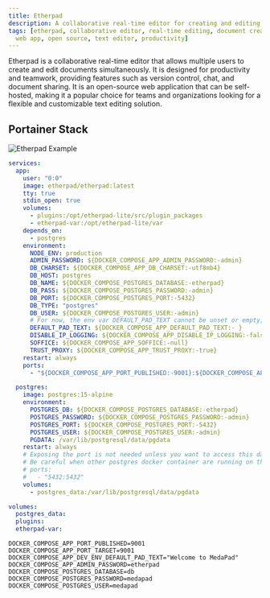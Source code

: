 ```yaml
---
title: Etherpad
description: A collaborative real-time editor for creating and editing documents.
tags: [etherpad, collaborative editor, real-time editing, document creation,
  web app, open source, text editor, productivity]
---
```


Etherpad is a collaborative real-time editor that allows multiple users to create and edit documents simultaneously. It is designed for productivity and teamwork, providing features such as version control, chat, and document sharing.
It is an open-source web application that can be self-hosted, making it a popular choice for teams and organizations looking for a flexible and customizable text editing solution.

## Portainer Stack

![Etherpad Example](../images/etherpad_example.png)

```yaml
services:
  app:
    user: "0:0"
    image: etherpad/etherpad:latest
    tty: true
    stdin_open: true
    volumes:
      - plugins:/opt/etherpad-lite/src/plugin_packages
      - etherpad-var:/opt/etherpad-lite/var
    depends_on:
      - postgres
    environment:
      NODE_ENV: production
      ADMIN_PASSWORD: ${DOCKER_COMPOSE_APP_ADMIN_PASSWORD:-admin}
      DB_CHARSET: ${DOCKER_COMPOSE_APP_DB_CHARSET:-utf8mb4}
      DB_HOST: postgres
      DB_NAME: ${DOCKER_COMPOSE_POSTGRES_DATABASE:-etherpad}
      DB_PASS: ${DOCKER_COMPOSE_POSTGRES_PASSWORD:-admin}
      DB_PORT: ${DOCKER_COMPOSE_POSTGRES_PORT:-5432}
      DB_TYPE: "postgres"
      DB_USER: ${DOCKER_COMPOSE_POSTGRES_USER:-admin}
      # For now, the env var DEFAULT_PAD_TEXT cannot be unset or empty; it seems to be mandatory in the latest version of etherpad
      DEFAULT_PAD_TEXT: ${DOCKER_COMPOSE_APP_DEFAULT_PAD_TEXT:- }
      DISABLE_IP_LOGGING: ${DOCKER_COMPOSE_APP_DISABLE_IP_LOGGING:-false}
      SOFFICE: ${DOCKER_COMPOSE_APP_SOFFICE:-null}
      TRUST_PROXY: ${DOCKER_COMPOSE_APP_TRUST_PROXY:-true}
    restart: always
    ports:
      - "${DOCKER_COMPOSE_APP_PORT_PUBLISHED:-9001}:${DOCKER_COMPOSE_APP_PORT_TARGET:-9001}"

  postgres:
    image: postgres:15-alpine
    environment:
      POSTGRES_DB: ${DOCKER_COMPOSE_POSTGRES_DATABASE:-etherpad}
      POSTGRES_PASSWORD: ${DOCKER_COMPOSE_POSTGRES_PASSWORD:-admin}
      POSTGRES_PORT: ${DOCKER_COMPOSE_POSTGRES_PORT:-5432}
      POSTGRES_USER: ${DOCKER_COMPOSE_POSTGRES_USER:-admin}
      PGDATA: /var/lib/postgresql/data/pgdata
    restart: always
    # Exposing the port is not needed unless you want to access this database instance from the host.
    # Be careful when other postgres docker container are running on the same port
    # ports:
    #   - "5432:5432"
    volumes:
      - postgres_data:/var/lib/postgresql/data/pgdata

volumes:
  postgres_data:
  plugins:
  etherpad-var:
```

```.env
DOCKER_COMPOSE_APP_PORT_PUBLISHED=9001
DOCKER_COMPOSE_APP_PORT_TARGET=9001
DOCKER_COMPOSE_APP_DEV_ENV_DEFAULT_PAD_TEXT="Welcome to MedaPad"
DOCKER_COMPOSE_APP_ADMIN_PASSWORD=etherpad
DOCKER_COMPOSE_POSTGRES_DATABASE=db
DOCKER_COMPOSE_POSTGRES_PASSWORD=medapad
DOCKER_COMPOSE_POSTGRES_USER=medapad
```